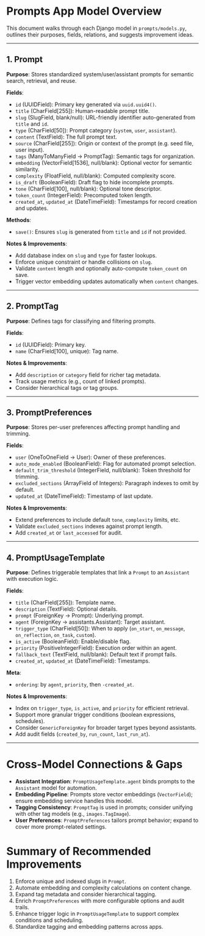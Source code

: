  # Prompts App Model Overview

 This document walks through each Django model in `prompts/models.py`, outlines their purposes, fields, relations, and suggests improvement ideas.

 ---

 ## 1. Prompt

 **Purpose**: Stores standardized system/user/assistant prompts for semantic search, retrieval, and reuse.

 **Fields**:
 - `id` (UUIDField): Primary key generated via `uuid.uuid4()`.
 - `title` (CharField[255]): Human-readable prompt title.
 - `slug` (SlugField, blank/null): URL-friendly identifier auto-generated from `title` and `id`.
 - `type` (CharField[50]): Prompt category (`system`, `user`, `assistant`).
 - `content` (TextField): The full prompt text.
 - `source` (CharField[255]): Origin or context of the prompt (e.g. seed file, user input).
 - `tags` (ManyToManyField → PromptTag): Semantic tags for organization.
 - `embedding` (VectorField[1536], null/blank): Optional vector for semantic similarity.
 - `complexity` (FloatField, null/blank): Computed complexity score.
 - `is_draft` (BooleanField): Draft flag to hide incomplete prompts.
 - `tone` (CharField[100], null/blank): Optional tone descriptor.
 - `token_count` (IntegerField): Precomputed token length.
 - `created_at`, `updated_at` (DateTimeField): Timestamps for record creation and updates.

 **Methods**:
 - `save()`: Ensures `slug` is generated from `title` and `id` if not provided.

 **Notes & Improvements**:
 - Add database index on `slug` and `type` for faster lookups.
 - Enforce unique constraint or handle collisions on `slug`.
 - Validate `content` length and optionally auto-compute `token_count` on save.
 - Trigger vector embedding updates automatically when `content` changes.

 ---

 ## 2. PromptTag

 **Purpose**: Defines tags for classifying and filtering prompts.

 **Fields**:
 - `id` (UUIDField): Primary key.
 - `name` (CharField[100], unique): Tag name.

 **Notes & Improvements**:
 - Add `description` or `category` field for richer tag metadata.
 - Track usage metrics (e.g., count of linked prompts).
 - Consider hierarchical tags or tag groups.

 ---

 ## 3. PromptPreferences

 **Purpose**: Stores per-user preferences affecting prompt handling and trimming.

 **Fields**:
 - `user` (OneToOneField → User): Owner of these preferences.
 - `auto_mode_enabled` (BooleanField): Flag for automated prompt selection.
 - `default_trim_threshold` (IntegerField, null/blank): Token threshold for trimming.
 - `excluded_sections` (ArrayField of Integers): Paragraph indexes to omit by default.
 - `updated_at` (DateTimeField): Timestamp of last update.

 **Notes & Improvements**:
 - Extend preferences to include default `tone`, `complexity` limits, etc.
 - Validate `excluded_sections` indexes against prompt length.
 - Add `created_at` or `last_accessed` for audit.

 ---

 ## 4. PromptUsageTemplate

 **Purpose**: Defines triggerable templates that link a `Prompt` to an `Assistant` with execution logic.

 **Fields**:
 - `title` (CharField[255]): Template name.
 - `description` (TextField): Optional details.
 - `prompt` (ForeignKey → Prompt): Underlying prompt.
 - `agent` (ForeignKey → assistants.Assistant): Target assistant.
 - `trigger_type` (CharField[50]): When to apply (`on_start`, `on_message`, `on_reflection`, `on_task`, `custom`).
 - `is_active` (BooleanField): Enable/disable flag.
 - `priority` (PositiveIntegerField): Execution order within an agent.
 - `fallback_text` (TextField, null/blank): Default text if prompt fails.
 - `created_at`, `updated_at` (DateTimeField): Timestamps.

 **Meta**:
 - `ordering`: by `agent`, `priority`, then `-created_at`.

 **Notes & Improvements**:
 - Index on `trigger_type`, `is_active`, and `priority` for efficient retrieval.
 - Support more granular trigger conditions (boolean expressions, schedules).
 - Consider `GenericForeignKey` for broader target types beyond assistants.
 - Add audit fields (`created_by`, `run_count`, `last_run_at`).

 ---

 # Cross-Model Connections & Gaps

 - **Assistant Integration**: `PromptUsageTemplate.agent` binds prompts to the `Assistant` model for automation.
 - **Embedding Pipeline**: Prompts store vector embeddings (`VectorField`); ensure embedding service handles this model.
 - **Tagging Consistency**: `PromptTag` is used in prompts; consider unifying with other tag models (e.g., `images.TagImage`).
 - **User Preferences**: `PromptPreferences` tailors prompt behavior; expand to cover more prompt-related settings.

 # Summary of Recommended Improvements

 1. Enforce unique and indexed slugs in `Prompt`.
 2. Automate embedding and complexity calculations on content change.
 3. Expand tag metadata and consider hierarchical tagging.
 4. Enrich `PromptPreferences` with more configurable options and audit trails.
 5. Enhance trigger logic in `PromptUsageTemplate` to support complex conditions and scheduling.
 6. Standardize tagging and embedding patterns across apps.
